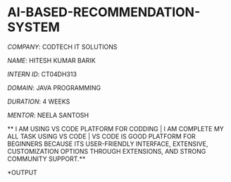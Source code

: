 # AI-BASED-RECOMMENDATION-SYSTEM

*COMPANY*: CODTECH IT SOLUTIONS

*NAME*: HITESH KUMAR BARIK

*INTERN ID*: CT04DH313

*DOMAIN*: JAVA PROGRAMMING

*DURATION*: 4 WEEKS

*MENTOR*: NEELA SANTOSH

** I AM USING VS CODE PLATFORM FOR CODDING | I AM COMPLETE MY ALL TASK USING VS CODE | VS CODE IS GOOD PLATFORM FOR BEGINNERS BECAUSE ITS USER-FRIENDLY INTERFACE, EXTENSIVE, CUSTOMIZATION OPTIONS THROUGH EXTENSIONS, AND STRONG COMMUNITY SUPPORT.**

*OUTPUT
